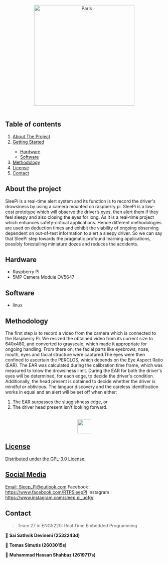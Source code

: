<!-- PROJECT LOGO -->
<br />
<div align="center">
    <img src="https://user-images.githubusercontent.com/73529936/114861442-2f34e780-9de5-11eb-8a82-76c7db7b4bd9.png" alt="Paris" height="320">
  </a>
</div>
<br />

## Table of contents
<ol>
    <li><a href="#about-the-project">About The Project</a></li>
    <li><a href="#getting-started">Getting Started</a></li>
      <ul>
      <li><a href="#Hardware">Hardware</a</li>
      <li><a href="#Software">Software</a</li>
      </ul>
    <li><a href="#Methodology">Methodology</a></li>
    <li><a href="#license">License</a></li>
    <li><a href="#contact">Contact</a></li>
</ol>
         
## About the project         
SleePi is a real-time alert system and its function is to record the driver's drowsiness by using a camera mounted on raspberry pi. SleePi is a low-cost prototype which will observe the driver’s eyes, then alert them if they feel sleepy and also closing the eyes for long. As it is a real-time project which enhances safety-critical applications. Hence different methodologies are used on deduction times and exhibit the viability of ongoing observing dependent on out-of-test information to alert a sleepy driver. So we can say that SleePi step towards the pragmatic profound learning applications, possibly forestalling miniature dozes and reduces the accidents.

## Hardware
- Raspberry Pi
- 5MP Camera Module OV5647

## Software
- linux



## Methodology
The first step is to record a video from the camera which is connected to the Raspberry Pi. We resized the obtained video from its current size to 640x480, and converted to grayscale, which made it appropriate for ongoing handling. From there on, the facial parts like eyebrows, nose, mouth, eyes and facial structure were captured.The eyes were then confined to ascertain the PERCLOS, which depends on the Eye Aspect Ratio (EAR). The EAR was calculated during the calibration time frame, which was measured to know the drowsiness limit. During the EAR for both the driver's eyes will be determined, for each edge, to decide the driver's condition. Additionally, the head present is obtained to decide whether the driver is mindful or oblivious. The languor discovery and the careless identification works in equal and an alert will be set off when either:
1. The EAR surpasses the sluggishness edge, or
2. The driver head present isn't looking forward.
<p align="center">
   </br>
   <a href="https://drive.google.com/file/d/1GYySi0OvmA4BjbVHNCkL5UcyptOgmjX4/view?usp=sharing"><img  src="Downloads/fb_logo.png"  width="44" height="44">

## License
Distributed under the GPL-3.0 License.

## Social Media 
Email: Sleep_Pi@outlook.com
Facebook : https://www.facebook.com/RTPSleepPI
Instagram : https://www.instagram.com/sleep.pi_uofg/
## Contact
>Team 27 in ENG5220: Real Time Embedded Programming

👤 **Sai Sathvik Devineni (2532243d)**

👤 **Tomas Simutis (2603015s)**

👤 **Muhammad Hassan Shahbaz (2619717s)**



